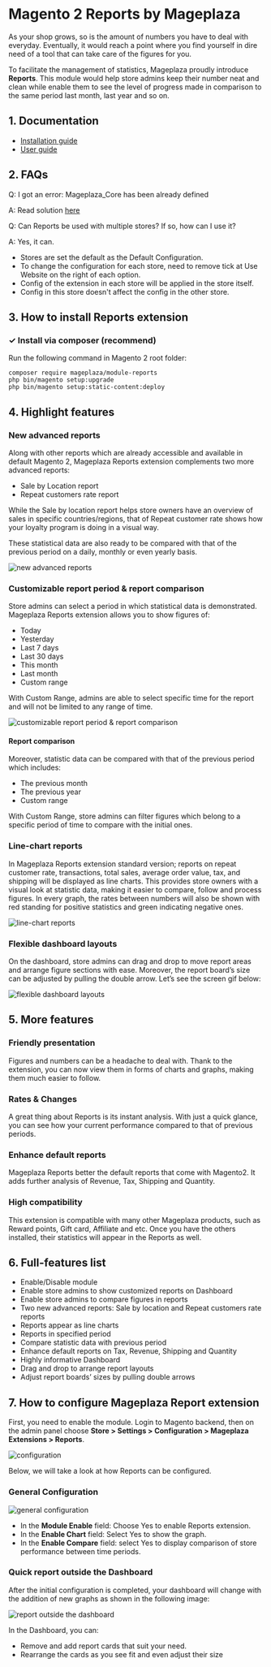 # Magento 2 Reports by Mageplaza

As your shop grows, so is the amount of numbers you have to deal with everyday. Eventually, it would reach a point where you find yourself in dire need of a tool that can take care of the figures for you.

To facilitate the management of statistics, Mageplaza proudly introduce **Reports**. This module would help store admins keep their number neat and clean while enable them to see the level of progress made in comparison to the same period last month, last year and so on.

## 1. Documentation
- [Installation guide](https://www.mageplaza.com/install-magento-2-extension/)
- [User guide](https://github.com/magepages/mpdocs/blob/master/docs/reports/index.md)

## 2. FAQs

Q: I got an error: Mageplaza_Core has been already defined

A: Read solution [here](https://github.com/mageplaza/module-core/issues/3)

Q: Can Reports be used with multiple stores? If so, how can I use it?

A: Yes, it can.
* Stores are set the default as the Default Configuration.
* To change the configuration for each store, need to remove tick at Use Website on the right of each option.
* Config of the extension in each store will be applied in the store itself.
* Config in this store doesn't affect the config in the other store.

## 3. How to install Reports extension

### ✓ Install via composer (recommend)
Run the following command in Magento 2 root folder:

```
composer require mageplaza/module-reports
php bin/magento setup:upgrade
php bin/magento setup:static-content:deploy
```

## 4. Highlight features

### New advanced reports

Along with other reports which are already accessible and available in default Magento 2, Mageplaza Reports extension complements two more advanced reports:
* Sale by Location report
* Repeat customers rate report

While the Sale by location report helps store owners have an overview of sales in specific countries/regions, that of Repeat customer rate shows how your loyalty program is doing in a visual way.

These statistical data are also ready to be compared with that of the previous period on a daily, monthly or even yearly basis.

![new advanced reports](https://i.imgur.com/suhEKmX.png)

### Customizable report period & report comparison

Store admins can select a period in which statistical data is demonstrated. Mageplaza Reports extension allows you to show figures of:
* Today
* Yesterday
* Last 7 days
* Last 30 days
* This month
* Last month
* Custom range

With Custom Range, admins are able to select specific time for the report and will not be limited to any range of time.

![customizable report period & report comparison](https://i.imgur.com/AvP9AJD.png)


#### Report comparison

Moreover, statistic data can be compared with that of the previous period which includes:
* The previous month
* The previous year
* Custom range

With Custom Range, store admins can filter figures which belong to a specific period of time to compare with the initial ones.

### Line-chart reports

In Mageplaza Reports extension standard version; reports on repeat customer rate, transactions, total sales, average order value, tax, and shipping will be displayed as line charts. This provides store owners with a visual look at statistic data, making it easier to compare, follow and process figures. In every graph, the rates between numbers will also be shown with red standing for positive statistics and green indicating negative ones.

![line-chart reports](https://i.imgur.com/1DL4ks1.png)

### Flexible dashboard layouts

On the dashboard, store admins can drag and drop to move report areas and arrange figure sections with ease. Moreover, the report board’s size can be adjusted by pulling the double arrow. Let’s see the screen gif below:

![flexible dashboard layouts](https://i.imgur.com/SjIiLSM.png)

## 5. More features

### Friendly presentation

Figures and numbers can be a headache to deal with. Thank to the extension, you can now view them in forms of charts and graphs, making them much easier to follow.

### Rates & Changes

A great thing about Reports is its instant analysis. With just a quick glance, you can see how your current performance compared to that of previous periods. 

### Enhance default reports

Mageplaza Reports better the default reports that come with Magento2. It adds further analysis of Revenue, Tax, Shipping and Quantity.

### High compatibility

This extension is compatible with many other Mageplaza products, such as Reward points, Gift card, Affiliate and etc. Once you have the others installed, their statistics will appear in the Reports as well.

## 6. Full-features list

- Enable/Disable module
- Enable store admins to show customized reports on Dashboard
- Enable store admins to compare figures in reports
- Two new advanced reports: Sale by location and Repeat customers rate reports
- Reports appear as line charts
- Reports in specified period
- Compare statistic data with previous period
- Enhance default reports on Tax, Revenue, Shipping and Quantity
- Highly informative Dashboard
- Drag and drop to arrange report layouts
- Adjust report boards’ sizes by pulling double arrows

## 7. How to configure Mageplaza Report extension

First, you need to enable the module. Login to Magento backend, then on the admin panel choose **Store > Settings > Configuration > Mageplaza Extensions > Reports**. 

![configuration](https://i.imgur.com/BkoGnd1.png)

Below, we will take a look at how Reports can be configured.

### General Configuration

![general configuration](https://i.imgur.com/IGClDwN.png)

* In the **Module Enable** field: Choose Yes to enable Reports extension.
* In the **Enable Chart** field: Select Yes to show the graph.
* In the **Enable Compare** field: select Yes to display comparison of store performance between time periods.

### Quick report outside the Dashboard

After the initial configuration is completed, your dashboard will change with the addition of new graphs as shown in the following image:

![report outside the dashboard](https://i.imgur.com/EZl9a4Q.png)

In the Dashboard, you can:
* Remove and add report cards that suit your need.
* Rearrange the cards as you see fit and even adjust their size







